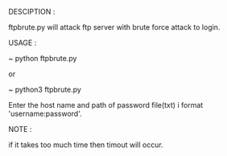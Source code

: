 DESCIPTION :

ftpbrute.py will attack ftp server with brute force attack to login.

USAGE :

~
python ftpbrute.py 

or

~
python3 ftpbrute.py

Enter the host name and path of password file(txt) i  format 'username:password'.

NOTE :

if it takes too much time then timout will occur.

